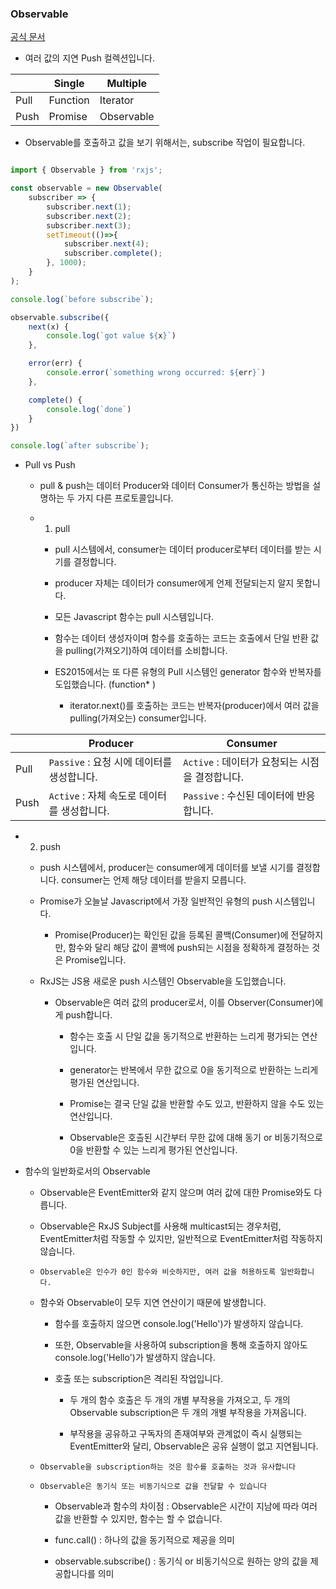 ### Observable

[공식 문서](https://rxjs.dev/guide/observable)

- 여러 값의 지연 Push 컬렉션입니다. 

|   | Single | Multiple |
|---|---|---|
| Pull | Function | Iterator |
| Push | Promise | Observable |

- Observable를 호출하고 값을 보기 위해서는, subscribe 작업이 필요합니다. 

```javascript

import { Observable } from 'rxjs';

const observable = new Observable(
    subscriber => {
        subscriber.next(1);
        subscriber.next(2);
        subscriber.next(3);
        setTimeout(()=>{
            subscriber.next(4);
            subscriber.complete();
        }, 1000);
    }
);

console.log(`before subscribe`);

observable.subscribe({
    next(x) {
        console.log(`got value ${x}`)
    },

    error(err) {
        console.error(`something wrong occurred: ${err}`)
    },

    complete() {
        console.log(`done`)
    }
})

console.log(`after subscribe`);
```

- Pull vs Push 

  - pull & push는 데이터 Producer와 데이터 Consumer가 통신하는 방법을 설명하는 두 가지 다른 프로토콜입니다. 

  - 1) pull 

    - pull 시스템에서, consumer는 데이터 producer로부터 데이터를 받는 시기를 결정합니다. 

    - producer 자체는 데이터가 consumer에게 언제 전달되는지 알지 못합니다. 

    - 모든 Javascript 함수는 pull 시스템입니다. 
    
    - 함수는 데이터 생성자이며 함수를 호출하는 코드는 호출에서 단일 반환 값을 pulling(가져오기)하여 데이터를 소비합니다. 

    - ES2015에서는 또 다른 유형의 Pull 시스템인 generator 함수와 반복자를 도입했습니다. (function* )

      - iterator.next()를 호출하는 코드는 반복자(producer)에서 여러 값을 pulling(가져오는) consumer입니다.


|   | Producer | Consumer |
|---|---|---|
| Pull | `Passive` : 요청 시에 데이터를 생성합니다. | `Active` : 데이터가 요청되는 시점을 결정합니다. |
| Push | `Active` : 자체 속도로 데이터를 생성합니다. | `Passive` : 수신된 데이터에 반응합니다. |

  - 2) push 

    - push 시스템에서, producer는 consumer에게 데이터를 보낼 시기를 결정합니다. consumer는 언제 해당 데이터를 받을지 모릅니다. 

    - Promise가 오늘날 Javascript에서 가장 일반적인 유형의 push 시스템입니다. 

      - Promise(Producer)는 확인된 값을 등록된 콜백(Consumer)에 전달하지만, 함수와 달리 해당 값이 콜백에 push되는 시점을 정확하게 결정하는 것은 Promise입니다. 

    - RxJS는 JS용 새로운 push 시스템인 Observable을 도입했습니다. 

      - Observable은 여러 값의 producer로서, 이를 Observer(Consumer)에게 push합니다.

        - 함수는 호출 시 단일 값을 동기적으로 반환하는 느리게 평가되는 연산입니다. 

        - generator는 반복에서 무한 값으로 0을 동기적으로 반환하는 느리게 평가된 연산입니다. 

        - Promise는 결국 단일 값을 반환할 수도 있고, 반환하지 않을 수도 있는 연산입니다. 

        - Observable은 호츨된 시간부터 무한 값에 대해 동기 or 비동기적으로 0을 반환할 수 있는 느리게 평가된 연산입니다.

- 함수의 일반화로서의 Observable

  - Observable은 EventEmitter와 같지 않으며 여러 값에 대한 Promise와도 다릅니다.

  - Observable은 RxJS Subject를 사용해 multicast되는 경우처럼, EventEmitter처럼 작동할 수 있지만, 일반적으로 EventEmitter처럼 작동하지 않습니다. 

  - `Observable은 인수가 0인 함수와 비슷하지만, 여러 값을 허용하도록 일반화합니다.`

  - 함수와 Observable이 모두 지연 연산이기 때문에 발생합니다. 

    - 함수를 호출하지 않으면 console.log('Hello')가 발생하지 않습니다. 

    - 또한, Observable을 사용하여 subscription을 통해 호출하지 않아도 console.log('Hello')가 발생하지 않습니다. 

    - 호출 또는 subscription은 격리된 작업입니다. 

      - 두 개의 함수 호출은 두 개의 개별 부작용을 가져오고, 두 개의 Observable subscription은 두 개의 개별 부작용을 가져옵니다. 

      - 부작용을 공유하고 구독자의 존재여부와 관계없이 즉시 실행되는 EventEmitter와 달리, Observable은 공유 실행이 없고 지연됩니다. 

  - `Observable을 subscription하는 것은 함수를 호출하는 것과 유사합니다`


  - `Observable은 동기식 또는 비동기식으로 값을 전달할 수 있습니다`

    - Observable과 함수의 차이점 : Observable은 시간이 지남에 따라 여러 값을 반환할 수 있지만, 함수는 할 수 없습니다. 

    - func.call() : 하나의 값을 동기적으로 제공을 의미 

    - observable.subscribe() : 동기식 or 비동기식으로 원하는 양의 값을 제공합니다를 의미 




